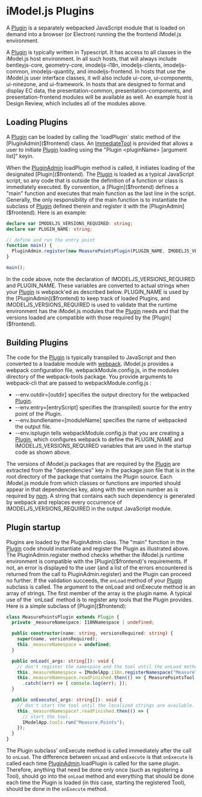# iModel.js Plugins

A [Plugin]($frontend) is a separately webpacked JavaScript module that is loaded on demand into a browser (or Electron) running the the frontend iModel.js environment.

A [Plugin]($frontend) is typically written in Typescript. It has access to all classes in the iModel.js host environment. In all such hosts, that will always include
bentleyjs-core, geometry-core, imodeljs-i18n, imodeljs-clients, imodeljs-common, imodeljs-quantity, and imodeljs-frontend. In hosts that use the iModel.js user interface
classes, it will also include ui-core, ui-components, ui-ninezone, and ui-framework. In hosts that are designed to format and display EC data, the presentation-common,
presentation-components, and presentation-frontend modules will be available as well. An example host is Design Review, which includes all of the modules above.

## Loading Plugins

A [Plugin]($frontend) can be loaded by calling the `loadPlugin` static method of the [PluginAdmin]($frontend) class. An [ImmediateTool](./Tools.md#immediate-tools) is provided that allows
a user to initiate [Plugin]($frontend) loading using the "Plugin \<pluginName\> [argument list]" keyin.

When the [PluginAdmin]($frontend) loadPlugin method is called, it initiates loading of the designated [Plugin]($frontend). The [Plugin]($frontend) is loaded as a typical JavaScript script,
so any code that is outside the definition of a function or class is immediately executed. By convention, a [Plugin]($frontend) defines a "main" function and executes that main function as the
last line in the script. Generally, the only responsibility of the main function is to instantiate the subclass of [Plugin]($frontend) defined therein and register it with the [PluginAdmin]($frontend). Here is an example:

```ts
declare var IMODELJS_VERSIONS_REQUIRED: string;
declare var PLUGIN_NAME: string;

// define and run the entry point
function main() {
  PluginAdmin.register(new MeasurePointsPlugin(PLUGIN_NAME, IMODELJS_VERSIONS_REQUIRED));
}

main();
```

In the code above, note the declaration of IMODELJS_VERSIONS_REQUIRED and PLUGIN_NAME. These variables are converted to actual strings when your [Plugin]($frontend) is webpack'ed as described below.
PLUGIN_NAME is used by the [PluginAdmin]($frontend) to keep track of loaded Plugins, and IMODELJS_VERSIONS_REQUIRED is used to validate that the runtime environment has the iModel.js modules
that the [Plugin]($frontend) needs and that the versions loaded are compatible with those required by the [Plugin]($frontend).

## Building Plugins

The code for the [Plugin]($frontend) is typically transpiled to JavaScript and then converted to a loadable module with [webpack](https://webpack.js.org). iModel.js provides a
webpack configuration file, webpackModule.config.js, in the modules directory of the webpack-tools package. You provide arguments to webpack-cli that are passed to webpackModule.config.js :
  * --env.outdir=[outdir] specifies the output directory for the webpacked [Plugin]($frontend).
  * --env.entry=[entryScript] specifies the (transpiled) source for the entry point of the Plugin.
  * --env.bundlename=[moduleName] specifies the name of webpacked the output file.
  * --env.isplugin tells webpackModule.config.js that you are creating a [Plugin]($frontend), which configures webpack to define the PLUGIN_NAME and IMODELJS_VERSIONS_REQUIRED variables that are used
  in the startup code as shown above.

The versions of iModel.js packages that are required by the [Plugin](%frontend) are extracted from the "dependencies" key in the package.json file that is in the root directory of the package that contains the Plugin source. Each iModel.js module from which classes or functions are imported should appear in that dependencies key, along with the version number as is required by [npm](https://docs.npmjs.org). A string that contains each such dependency is generated by webpack and replaces every occurrence of IMODELJS_VERSIONS_REQUIRED in the output JavaScript module.

## Plugin startup

Plugins are loaded by the PluginAdmin class. The "main" function in the [Plugin]($frontend) code should instantiate and register the Plugin as illustrated above. The PluginAdmin.register method
checks whether the iModel.js runtime environment is compatible with the [Plugin]($frontend)'s requirements. If not, an error is displayed to the user (and a list of the errors encountered is
returned from the call to PluginAdmin.register) and the Plugin can proceed no further. If the validation succeeds, the `onLoad` method of your [Plugin]($frontend) subclass is called. The argument to the onLoad and onExecute method is an array of strings. The first member of the array is the plugin name. A typical use of the `onLoad` method is to register any tools that the Plugin provides. Here is a simple subclass of [Plugin]($frontend):

```ts
class MeasurePointsPlugin extends Plugin {
  private _measureNamespace: I18NNamespace | undefined;

  public constructor(name: string, versionsRequired: string) {
    super(name, versionsRequired);
    this._measureNamespace = undefined;
  }

  public onLoad(_args: string[]): void {
    // don't register the namespace and the tool until the onLoad method. That's called after we know the versions of the modules required are good.
    this._measureNamespace = IModelApp.i18n.registerNamespace("MeasureTool");
    this._measureNamespace.readFinished.then(() => { MeasurePointsTool.register(this._measureNamespace); })
      .catch((err) => { console.log(err); });
  }

  public onExecute(_args: string[]): void {
    // don't start the tool until the localized strings are available.
    this._measureNamespace!.readFinished.then(() => {
      // start the tool.
      IModelApp.tools.run("Measure.Points");
    });
  }
}
```

The Plugin subclass' onExecute method is called immediately after the call to `onLoad`. The difference between `onLoad` and `onExecute` is that `onExecute` is called each time
[PluginAdmin]($frontend).loadPlugin is called for the same plugin. Therefore, anything that need be done only once (such as registering a Tool), should go into the `onLoad` method and everything that should be done each time the Plugin is loaded (in this case, starting the registered Tool), should be done in the `onExecute` method.

